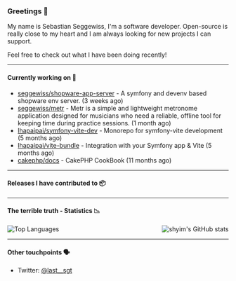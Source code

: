 ### Greetings 👋

My name is Sebastian Seggewiss, I'm a software developer.
Open-source is really close to my heart and I am always looking for new projects I can support.

Feel free to check out what I have been doing recently!

---

#### Currently working on 💪

- [seggewiss/shopware-app-server](https://github.com/seggewiss/shopware-app-server) - A symfony and devenv based shopware env server. (3 weeks ago)
- [seggewiss/metr](https://github.com/seggewiss/metr) - Metr is a simple and lightweight metronome application designed for musicians who need a reliable, offline tool for keeping time during practice sessions. (1 month ago)
- [lhapaipai/symfony-vite-dev](https://github.com/lhapaipai/symfony-vite-dev) - Monorepo for symfony-vite development (5 months ago)
- [lhapaipai/vite-bundle](https://github.com/lhapaipai/vite-bundle) - Integration with your Symfony app &amp; Vite (5 months ago)
- [cakephp/docs](https://github.com/cakephp/docs) - CakePHP CookBook (11 months ago)

---

#### Releases I have contributed to 📦


---

#### The terrible truth - Statistics 📉

<img align="right" alt="shyim's GitHub stats" src="https://github-readme-stats.vercel.app/api?username=seggewiss&count_private=1&show_icons=true&" />

![Top Languages](https://github-readme-stats.vercel.app/api/top-langs/?username=seggewiss)

---

#### Other touchpoints 🗣

- Twitter: [@last__sgt](https://twitter.com/last__sgt)
